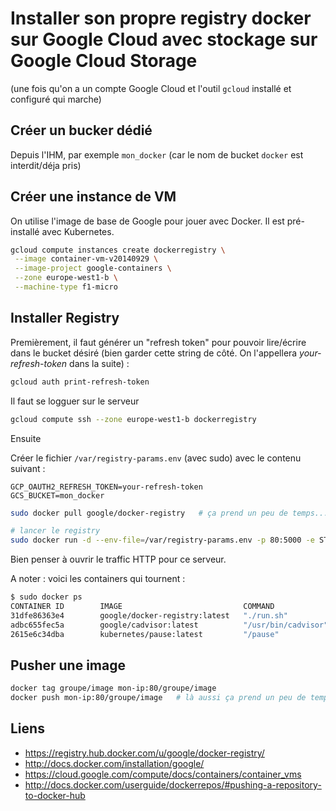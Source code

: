 # Installer son propre registry docker sur Google Cloud avec stockage sur Google Cloud Storage

(une fois qu'on a un compte Google Cloud et l'outil `gcloud` installé et configuré qui marche)

## Créer un bucker dédié

Depuis l'IHM, par exemple `mon_docker` (car le nom de bucket `docker` est interdit/déja pris)

## Créer une instance de VM

On utilise l'image de base de Google pour jouer avec Docker. Il est pré-installé avec Kubernetes.

````bash
gcloud compute instances create dockerregistry \
 --image container-vm-v20140929 \
 --image-project google-containers \
 --zone europe-west1-b \
 --machine-type f1-micro
 ````

## Installer Registry
Premièrement, il faut générer un "refresh token" pour pouvoir lire/écrire dans le bucket désiré (bien garder cette string de côté. On l'appellera _your-refresh-token_ dans la suite) :

````bash
gcloud auth print-refresh-token
````

Il faut se logguer sur le serveur

````bash
gcloud compute ssh --zone europe-west1-b dockerregistry
````

Ensuite

Créer le fichier `/var/registry-params.env` (avec sudo) avec le contenu suivant :

````
GCP_OAUTH2_REFRESH_TOKEN=your-refresh-token
GCS_BUCKET=mon_docker
````

````bash
sudo docker pull google/docker-registry   # ça prend un peu de temps...

# lancer le registry
sudo docker run -d --env-file=/var/registry-params.env -p 80:5000 -e STORAGE_PATH=/containers google/docker-registry
````

Bien penser à ouvrir le traffic HTTP pour ce serveur.

A noter : voici les containers qui tournent :

````bash
$ sudo docker ps
CONTAINER ID        IMAGE                           COMMAND               CREATED             STATUS              PORTS                    NAMES
31dfe86363e4        google/docker-registry:latest   "./run.sh"            30 minutes ago      Up 30 minutes       0.0.0.0:80->5000/tcp     mad_poincare
adbc655fec5a        google/cadvisor:latest          "/usr/bin/cadvisor"   43 minutes ago      Up 43 minutes                                k8s--cadvisor.1207d44b--cadvisor_-_agent.file--64870a67
2615e6c34dba        kubernetes/pause:latest         "/pause"              43 minutes ago      Up 43 minutes       0.0.0.0:4194->8080/tcp   k8s--net.46426d55--cadvisor_-_agent.file--04e2edda
````

## Pusher une image

````bash
docker tag groupe/image mon-ip:80/groupe/image
docker push mon-ip:80/groupe/image   # là aussi ça prend un peu de temps...
````

## Liens
* https://registry.hub.docker.com/u/google/docker-registry/
* http://docs.docker.com/installation/google/
* https://cloud.google.com/compute/docs/containers/container_vms
* http://docs.docker.com/userguide/dockerrepos/#pushing-a-repository-to-docker-hub
